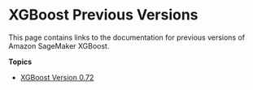 # XGBoost Previous Versions<a name="xgboost-previous-versions"></a>

This page contains links to the documentation for previous versions of Amazon SageMaker XGBoost\.

**Topics**
+ [XGBoost Version 0\.72](xgboost-72.md)